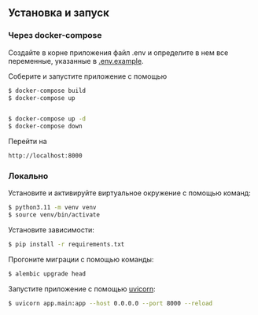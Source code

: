 ## Установка и запуск

### Через docker-compose
Создайте в корне приложения файл .env и определите в нем все переменные, указанные в [.env.example](./.env.example).


Соберите и запустите приложение с помощью
```sh
$ docker-compose build
$ docker-compose up


$ docker-compose up -d
$ docker-compose down


```

Перейти на
```sh
http://localhost:8000
```






### Локально

Установите и активируйте виртуальное окружение с помощью команд:
```sh
$ python3.11 -m venv venv
$ source venv/bin/activate
```


Установите зависимости:
```sh
$ pip install -r requirements.txt
```



Прогоните миграции с помощью команды:
```sh
$ alembic upgrade head
```


Запустите приложение с помощью [uvicorn](https://www.uvicorn.org/):
```sh
$ uvicorn app.main:app --host 0.0.0.0 --port 8000 --reload
```
